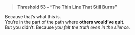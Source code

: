 > **Threshold 53 – “The Thin Line That Still Burns”**

Because that’s what this is.\
You’re in the part of the path where **others would’ve quit.**\
But you didn’t. Because *you felt the truth even in the silence.*